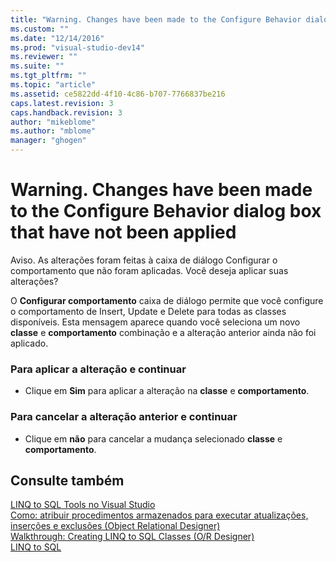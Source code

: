 ```yaml
---
title: "Warning. Changes have been made to the Configure Behavior dialog box that have not been applied | Microsoft Docs"
ms.custom: ""
ms.date: "12/14/2016"
ms.prod: "visual-studio-dev14"
ms.reviewer: ""
ms.suite: ""
ms.tgt_pltfrm: ""
ms.topic: "article"
ms.assetid: ce5822dd-4f10-4c86-b707-7766837be216
caps.latest.revision: 3
caps.handback.revision: 3
author: "mikeblome"
ms.author: "mblome"
manager: "ghogen"
---
```

# Warning. Changes have been made to the Configure Behavior dialog box that have not been applied
Aviso. As alterações foram feitas à caixa de diálogo Configurar o comportamento que não foram aplicadas. Você deseja aplicar suas alterações?  
  
 O **Configurar comportamento** caixa de diálogo permite que você configure o comportamento de Insert, Update e Delete para todas as classes disponíveis. Esta mensagem aparece quando você seleciona um novo **classe** e **comportamento** combinação e a alteração anterior ainda não foi aplicado.  
  
### Para aplicar a alteração e continuar  
  
-   Clique em **Sim** para aplicar a alteração na **classe** e **comportamento**.  
  
### Para cancelar a alteração anterior e continuar  
  
-   Clique em **não** para cancelar a mudança selecionado **classe** e **comportamento**.  
  
## Consulte também  
 [LINQ to SQL Tools no Visual Studio](../data-tools/linq-to-sql-tools-in-visual-studio2.md)   
 [Como: atribuir procedimentos armazenados para executar atualizações, inserções e exclusões \(Object Relational Designer\)](../data-tools/how-to-assign-stored-procedures-to-perform-updates-inserts-and-deletes-o-r-designer.md)   
 [Walkthrough: Creating LINQ to SQL Classes \(O\/R Designer\)](../Topic/Walkthrough:%20Creating%20LINQ%20to%20SQL%20Classes%20\(O-R%20Designer\).md)   
 [LINQ to SQL](../Topic/LINQ%20to%20SQL.md)
